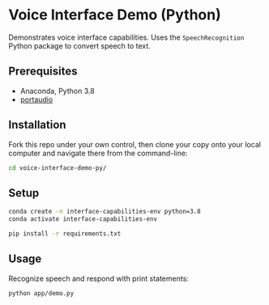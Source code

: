 # Voice Interface Demo (Python)

Demonstrates voice interface capabilities. Uses the `SpeechRecognition` Python package to convert speech to text.

## Prerequisites

  + Anaconda, Python 3.8
  + [portaudio](https://github.com/prof-rossetti/intro-to-python/blob/master/notes/python/packages/speech_recognition.md#prerequisites)

## Installation

Fork this repo under your own control, then clone your copy onto your local computer and navigate there from the command-line:

```sh
cd voice-interface-demo-py/
```

## Setup

```sh
conda create -n interface-capabilities-env python=3.8
conda activate interface-capabilities-env
```

```sh
pip install -r requirements.txt
```

## Usage

Recognize speech and respond with print statements:

```sh
python app/demo.py
```

